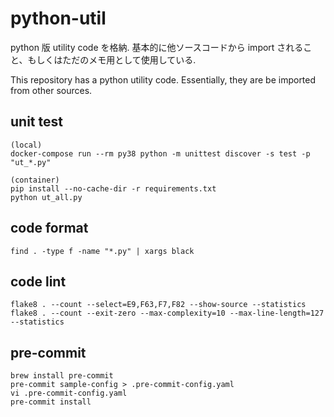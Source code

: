 # python-util

python 版 utility code を格納.
基本的に他ソースコードから import されること、もしくはただのメモ用として使用している.

This repository has a python utility code. Essentially, they are be imported from other sources.

## unit test

```
(local)
docker-compose run --rm py38 python -m unittest discover -s test -p "ut_*.py"

(container)
pip install --no-cache-dir -r requirements.txt
python ut_all.py
```

## code format

```
find . -type f -name "*.py" | xargs black
```

## code lint

```
flake8 . --count --select=E9,F63,F7,F82 --show-source --statistics
flake8 . --count --exit-zero --max-complexity=10 --max-line-length=127 --statistics
```

## pre-commit

```
brew install pre-commit
pre-commit sample-config > .pre-commit-config.yaml
vi .pre-commit-config.yaml
pre-commit install
```
